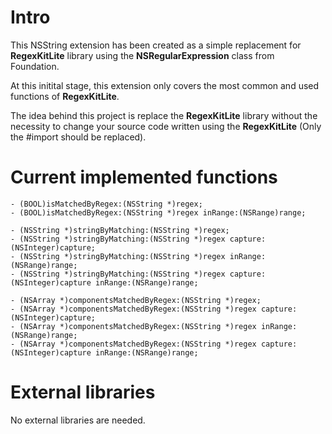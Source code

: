 Intro
=======

This NSString extension has been created as a simple replacement for **RegexKitLite** library using the **NSRegularExpression** class from Foundation.

At this initital stage, this extension only covers the most common and used functions of **RegexKitLite**.

The idea behind this project is replace the **RegexKitLite** library without the necessity to change your source code written using the **RegexKitLite** (Only the #import should be replaced).

Current implemented functions
=============================
```objc
- (BOOL)isMatchedByRegex:(NSString *)regex;
- (BOOL)isMatchedByRegex:(NSString *)regex inRange:(NSRange)range;

- (NSString *)stringByMatching:(NSString *)regex;
- (NSString *)stringByMatching:(NSString *)regex capture:(NSInteger)capture;
- (NSString *)stringByMatching:(NSString *)regex inRange:(NSRange)range;
- (NSString *)stringByMatching:(NSString *)regex capture:(NSInteger)capture inRange:(NSRange)range;

- (NSArray *)componentsMatchedByRegex:(NSString *)regex;
- (NSArray *)componentsMatchedByRegex:(NSString *)regex capture:(NSInteger)capture;
- (NSArray *)componentsMatchedByRegex:(NSString *)regex inRange:(NSRange)range;
- (NSArray *)componentsMatchedByRegex:(NSString *)regex capture:(NSInteger)capture inRange:(NSRange)range;
```

External libraries
==================

No external libraries are needed.
